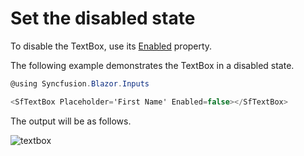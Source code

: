 # Set the disabled state

To disable the TextBox, use its
[Enabled](https://help.syncfusion.com/cr/blazor/Syncfusion.Blazor.Inputs.SfTextBox.html#Syncfusion_Blazor_Inputs_SfTextBox_Enabled)
property.

The following example demonstrates the TextBox in
a disabled state.

```csharp
@using Syncfusion.Blazor.Inputs

<SfTextBox Placeholder='First Name' Enabled=false></SfTextBox>
```

The output will be as follows.

![textbox](../images/disabled.png)